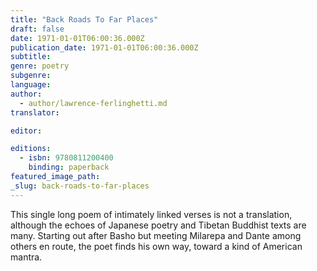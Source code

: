 ```yaml
---
title: "Back Roads To Far Places"
draft: false
date: 1971-01-01T06:00:36.000Z
publication_date: 1971-01-01T06:00:36.000Z
subtitle:
genre: poetry
subgenre:
language:
author:
  - author/lawrence-ferlinghetti.md
translator:

editor:

editions:
  - isbn: 9780811200400
    binding: paperback
featured_image_path:
_slug: back-roads-to-far-places
---
```


This single long poem of intimately linked verses is not a translation, although the echoes of Japanese poetry and Tibetan Buddhist texts are many. Starting out after Basho but meeting Milarepa and Dante among others en route, the poet finds his own way, toward a kind of American mantra.

